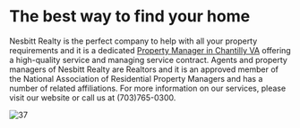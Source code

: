 # The best way to find your home
Nesbitt Realty is the perfect company to help with all your property requirements and it is a dedicated [Property Manager in Chantilly VA](https://nesbittrealty.com/property-management/local/fairfax-county/chantilly/![image](https://user-images.githubusercontent.com/122665157/216954054-1aa0e30b-c6fa-4d4f-9210-038fb7476dff.png)) offering a high-quality service and managing service contract. Agents and property managers of Nesbitt Realty are Realtors and it is an approved member of the National Association of Residential Property Managers and has a number of related affiliations. For more information on our services, please visit our website or call us at (703)765-0300.


![37](https://user-images.githubusercontent.com/122665157/216954281-6e4c33e4-7a4e-4aa9-817a-94a78c809733.png)
